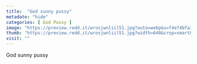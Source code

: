 ```yaml
---
title:  "God sunny pussy"
metadate: "hide"
categories: [ God Pussy ]
image: "https://preview.redd.it/wrosjwnliil51.jpg?auto=webp&s=f4ef4bfa3b21b0bdfd9cdfc77733a5c687fee7f6"
thumb: "https://preview.redd.it/wrosjwnliil51.jpg?width=640&crop=smart&auto=webp&s=54f9268438cf4b9edabaab9c197a2cc8ddd0ef9c"
visit: ""
---
```

God sunny pussy
